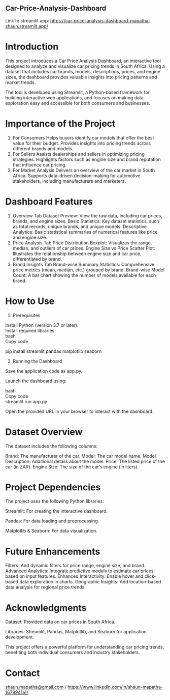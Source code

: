 ## Car-Price-Analysis-Dashboard 
Link to streamlit app: https://car-price-analysis-dashboard-mapatha-shaun.streamlit.app/

# Introduction

This project introduces a Car Price Analysis Dashboard, an interactive tool designed to analyze and visualize car pricing trends in South Africa. Using a dataset that includes car brands, models, descriptions, prices, and engine sizes, the dashboard provides valuable insights into pricing patterns and market trends.

The tool is developed using Streamlit, a Python-based framework for building interactive web applications, and focuses on making data exploration easy and accessible for both consumers and businesses.

# Importance of the Project

1. For Consumers
Helps buyers identify car models that offer the best value for their budget.
Provides insights into pricing trends across different brands and models.
2. For Sellers
Assists dealerships and sellers in optimizing pricing strategies.
Highlights factors such as engine size and brand reputation that influence car pricing.
3. For Market Analysis
Delivers an overview of the car market in South Africa.
Supports data-driven decision-making for automotive stakeholders, including manufacturers and marketers.

# Dashboard Features

1. Overview Tab
Dataset Preview: View the raw data, including car prices, brands, and engine sizes.
Basic Statistics: Key dataset statistics, such as total records, unique brands, and unique models.
Descriptive Analytics: Basic statistical summaries of numerical features like price and engine size.
2. Price Analysis Tab
Price Distribution Boxplot: Visualizes the range, median, and outliers of car prices.
Engine Size vs Price Scatter Plot: Illustrates the relationship between engine size and car price, differentiated by brand.
3. Brand Insights Tab
Brand-wise Summary Statistics: Comprehensive price metrics (mean, median, etc.) grouped by brand.
Brand-wise Model Count: A bar chart showing the number of models available for each brand.

# How to Use

1. Prerequisites
   
Install Python (version 3.7 or later).                
Install required libraries:                              
bash                  
Copy code

pip install streamlit pandas matplotlib seaborn

3. Running the Dashboard
 
Save the application code as app.py.

Launch the dashboard using:

bash       
Copy code        
streamlit run app.py

Open the provided URL in your browser to interact with the dashboard.

# Dataset Overview
The dataset includes the following columns:

Brand: The manufacturer of the car.
Model: The car model name.
Model Description: Additional details about the model.
Price: The listed price of the car (in ZAR).
Engine Size: The size of the car’s engine (in liters).

# Project Dependencies

The project uses the following Python libraries:

Streamlit: For creating the interactive dashboard.

Pandas: For data loading and preprocessing.

Matplotlib & Seaborn: For data visualization.

# Future Enhancements

Filters: Add dynamic filters for price range, engine size, and brand.
Advanced Analytics: Integrate predictive models to estimate car prices based on input features.
Enhanced Interactivity: Enable hover and click-based data exploration in charts.
Geographic Insights: Add location-based data analysis for regional price trends.

# Acknowledgments

Dataset: Provided data on car prices in South Africa.

Libraries: Streamlit, Pandas, Matplotlib, and Seaborn for application development.

This project offers a powerful platform for understanding car pricing trends, benefiting both individual consumers and industry stakeholders.

# Contact
shaun.mapatha@gmail.com / https://www.linkedin.com/in/shaun-mapatha-1679941a1/
